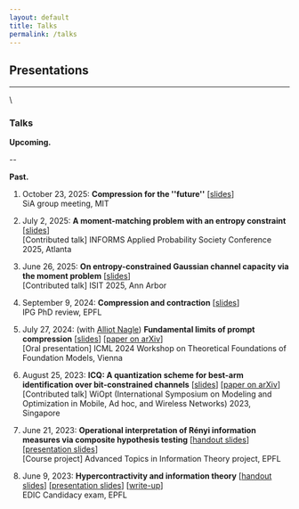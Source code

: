 ```yaml
---
layout: default
title: Talks
permalink: /talks
---
```


## Presentations

---
\
<!-- Upcoming and past presentations. -->

### Talks

**Upcoming.**

--

**Past.**

1.  October 23, 2025: **Compression for the ''future''**  [[slides](http://adwaygirish.github.io/files/talks/sia-grp-mtg_1.pdf)]\
    SiA group meeting, MIT 

1. July 2, 2025: **A moment-matching problem with an entropy constraint**
[[slides](http://adwaygirish.github.io/files/talks/informsAPS2025_ent-const-mts.pdf)]   
[Contributed talk] INFORMS Applied Probability Society Conference 2025, Atlanta 

1. June 26, 2025: **On entropy-constrained Gaussian channel capacity via the
moment problem** [[slides](http://adwaygirish.github.io/files/talks/isit2025_ent-const-cap.pdf)]  
[Contributed talk] ISIT 2025, Ann Arbor 

1.  September 9, 2024: **Compression and contraction** [[slides](http://adwaygirish.github.io/files/talks/ipg-phd-review_2024.pdf)]\
    IPG PhD review, EPFL

2.  July 27, 2024: (with [Alliot Nagle](https://acnagle.com/index.html)) **Fundamental limits of prompt compression** [[slides](http://adwaygirish.github.io/files/talks/slides_prompt-comp.pdf)] [[paper on arXiv](https://arxiv.org/abs/2407.15504)]\
    [Oral presentation] ICML 2024 Workshop on Theoretical Foundations of Foundation Models, Vienna

3.  August 25, 2023: **ICQ: A quantization scheme for best-arm identification over bit-constrained channels** [[slides](http://adwaygirish.github.io/files/talks/WiOpt_23-ICQ_presentation.pdf)] [[paper on arXiv](https://arxiv.org/abs/2305.00528)]\
    [Contributed talk] WiOpt (International Symposium on Modeling and Optimization in Mobile, Ad hoc, and Wireless Networks) 2023, Singapore

4.  June 21, 2023: **Operational interpretation of Rényi information measures via composite hypothesis testing** [[handout slides](http://adwaygirish.github.io/files/projects/COM621/COM_621-handout.pdf)] [[presentation slides](http://adwaygirish.github.io/files/projects/COM621/COM_621-presentation.pdf)]\
    [Course project] Advanced Topics in Information Theory project, EPFL

5.  June 9, 2023: **Hypercontractivity and information theory** [[handout slides](https://adwaygirish.github.io/files/talks/candidacy/adway_candidacy-handout.pdf)] [[presentation slides](http://adwaygirish.github.io/files/talks/candidacy/adway_candidacy-presentation.pdf)] [[write-up](http://adwaygirish.github.io/files/talks/candidacy/adway_candidacy-writeup.pdf)]\
    EDIC Candidacy exam, EPFL

<!-- 
### Posters

**Upcoming.**

\- 

**Past.**


1.  December 11, 2024: **Fundamental limits of prompt compression** [[poster]()] [[paper on arXiv](https://arxiv.org/abs/2407.15504)]\
    NeurIPS 2024, Vancouver

2.  July 27, 2024: **Fundamental limits of prompt compression** [[poster]()] [[paper on arXiv](https://arxiv.org/abs/2407.15504)]\
    **Local to global: Learning dynamics and effect of initialization for transformers**\
    ICML 2024 Workshop on Theoretical Foundations of Foundation Models, Vienna
 -->